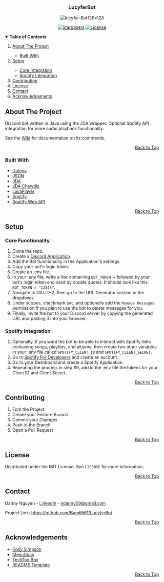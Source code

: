 <a name="top"></a>

<!-- LOGO -->
<div align="center">
  <h3>LucyferBot</h3>
  <img src="https://i.ibb.co/q7vdKJJ/lucyfer-Bot128x128.png" alt="lucyfer-Bot128x128">

  [![Stargazers][stars-shield]][stars-url] [![License][license-shield]][license-url]

</div>

<!-- TABLE OF CONTENTS -->
<details open>
  <summary><b> Table of Contents </b></summary>
  <ol>
    <li><a href="#about-the-project"> About The Project </a></li>
      <ul>
        <li><a href="#built-with"> Built With </a></li>
      </ul>
    <li><a href="#setup"> Setup </a></li>
      <ul>
        <li><a href="core-functionality"> Core Integration </a></li>
        <li><a href="spotify-integration"> Spotify Integration </a></li>
      </ul>
    <li><a href="#contributing"> Contributing </a></li>
    <li><a href="#license"> License </a></li>
    <li><a href="#contact"> Contact </a></li>
    <li><a href="#acknowledgements"> Acknowledgements </a></li>
  </ol>
</details>


<!-- ABOUT THE PROJECT -->
## About The Project
Discord bot written in Java using the JDA wrapper. Optional Spotify API integration for more audio playback
functionality. 

See the [Wiki](https://github.com/Bam6561/LucyferBot/wiki) for documentation on its commands.

<p align="right"><a href="#top">Back to Top</a></p>

### Built With
* [Dotenv](https://github.com/cdimascio/dotenv-java)
* [JSON](https://github.com/stleary/JSON-java)
* [JDA](https://github.com/DV8FromTheWorld/JDA)
* [JDA Chewtils](https://github.com/Chew/JDA-Chewtils)
* [LavaPlayer](https://github.com/sedmelluq/lavaplayer)
* [Spotify](https://developer.spotify.com/dashboard/)
* [Spotify Web API](https://github.com/spotify-web-api-java/spotify-web-api-java)

<p align="right"><a href="#top">Back to Top</a></p>

<!-- SETUP -->
## Setup

### Core Functionality
1. Clone the repo.
2. Create a [Discord Application](https://discord.com/developers/docs/intro).
3. Add the Bot functionality in the Application's settings.
4. Copy your bot's login token.
5. Create an .env file.
6. In your .env file, write a line containing `BOT_TOKEN =` followed by your bot's login token enclosed by double
   quotes. It should look like this: `BOT_TOKEN = "12345"`.
7. Navigate to OAUTH2, then go to the URL Generator section in the dropdown.
8. Under scopes, checkmark `Bot`, and optionally add the `Manage Messages` permission if you plan to use the bot to
   delete messages for you.
9. Finally, invite the bot to your Discord server by copying the generated URL and pasting it into your browser.

### Spotify Integration
1. Optionally, if you want the bot to be able to interact with Spotify links containing songs, playlists, and albums,
    then create two other variables in your .env file called `SPOTIFY_CLIENT_ID` and `SPOTIFY_CLIENT_SECRET`.
2. Go to [Spotify For Developers](https://developer.spotify.com/) and create an account.
3. Go to your Dashboard and create a Spotify Application.
4. Repeating the process in step #6, add in the .env file the tokens for your Client ID and Client Secret.

<p align="right"><a href="#top">Back to Top</a></p>

<!-- CONTRIBUTING -->
## Contributing
1. Fork the Project
2. Create your Feature Branch
3. Commit your Changes
4. Push to the Branch
5. Open a Pull Request

<p align="right"><a href="#top">Back to Top</a></p>

<!-- LICENSE -->
## License
Distributed under the MIT License. See `LICENSE` for more information.

<p align="right"><a href="#top">Back to Top</a></p>

<!-- CONTACT -->
## Contact
Danny Nguyen - [LinkedIn](https://www.linkedin.com/in/ndanny09/) - ndanny09@gmail.com

Project Link: https://github.com/Bam6561/LucyferBot

<p align="right"><a href="#top">Back to Top</a></p>

<!-- ACKNOWLEDGEMENTS -->
## Acknowledgements
- [Kody Simpson](https://www.youtube.com/c/KodySimpson)
- [MenuDocs](https://www.youtube.com/c/MenuDocs)
- [TechToolBox](https://www.youtube.com/c/TechToolboxOfficial)
- [README Template](https://github.com/othneildrew/Best-README-Template#prerequisites)

<p align="right"><a href="#top">Back to Top</a></p>

<!-- SHIELDS -->
[stars-shield]: https://img.shields.io/github/stars/Bam6561/LucyferBot
[stars-url]: https://github.com/Bam6561/LucyferBot/stargazers
[license-shield]: https://img.shields.io/github/license/Bam6561/LucyferBot
[license-url]: https://github.com/Bam6561/LucyferBot/blob/main/LICENSE

